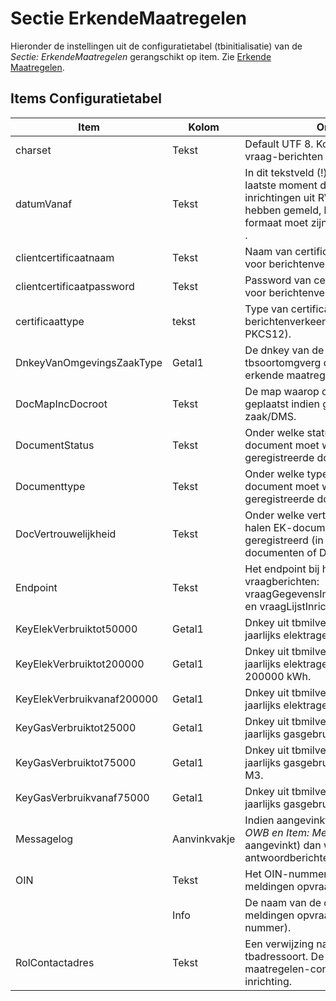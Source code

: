 # Sectie ErkendeMaatregelen

Hieronder de instellingen uit de configuratietabel (tbinitialisatie) van de _Sectie: ErkendeMaatregelen_ gerangschikt op item. Zie [Erkende Maatregelen](/docs/probleemoplossing/programmablokken/erkende_maatregelen.md).

## Items Configuratietabel

| Item                       | Kolom        | Omschrijving                                                                                                                                                                                                  |
| -------------------------- | ------------ | ------------------------------------------------------------------------------------------------------------------------------------------------------------------------------------------------------------- |
| charset                    | Tekst        | Default UTF 8. Komt bovenaan de xml-vraag-berichten te staan.                                                                                                                                                 |
| datumVanaf                 | Tekst        | In dit tekstveld (!) komt datum/tijd van het laatste moment dat OpenWave de lijst met inrichtingen uit RVO die nieuwe matregelen hebben gemeld, heeft opgehaald. Het formaat moet zijn: yyyy-MM-ddTHH:mm:ss . |
| clientcertificaatnaam      | Tekst        | Naam van certificaat dat gebruikt wordt voor berichtenverkeer met RVO.                                                                                                                                        |
| clientcertificaatpassword  | Tekst        | Password van certificaat dat gebruikt wordt voor berichtenverkeer met RVO.                                                                                                                                    |
| certificaattype            | tekst        | Type van certificaat dat gebruikt wordt voor berichtenverkeer met RVO (default PKCS12).                                                                                                                       |
| DnkeyVanOmgevingsZaakType  | Getal1       | De dnkey van de soort omgevingszaak uit tbsoortomgverg die geldt voor de melding erkende maatregelen.                                                                                                         |
| DocMapIncDocroot           | Tekst        | De map waarop de PDF moet worden geplaatst indien geen spraken van StUF zaak/DMS.                                                                                                                             |
| DocumentStatus             | Tekst        | Onder welke status het op te halen EK-document moet worden geregistreerd (in geregistreerde documenten of DMS).                                                                                               |
| Documenttype               | Tekst        | Onder welke type het op te halen EK-document moet worden geregistreerd (in geregistreerde documenten of DMS).                                                                                                 |
| DocVertrouwelijkheid       | Tekst        | Onder welke vertrouwelijkheid het op te halen EK-document moet worden geregistreerd (in geregistreerde documenten of DMS).                                                                                    |
| Endpoint                   | Tekst        | Het endpoint bij het RVO voor de vraagberichten: vraagGegevensIndividueleInrichtingRequest en vraagLijstInrichtingIDsRequest.                                                                                 |
| KeyElekVerbruiktot50000    | Getal1       | Dnkey uit tbmilverbruikcat die staat voor jaarlijks elektragebruik tot 50000 kWh.                                                                                                                             |
| KeyElekVerbruiktot200000   | Getal1       | Dnkey uit tbmilverbruikcat die staat voor jaarlijks elektragebruik van 50000 kWh tot 200000 kWh.                                                                                                              |
| KeyElekVerbruikvanaf200000 | Getal1       | Dnkey uit tbmilverbruikcat die staat voor jaarlijks elektragebruik vanaf 200000 kWh.                                                                                                                          |
| KeyGasVerbruiktot25000     | Getal1       | Dnkey uit tbmilverbruikcat die staat voor jaarlijks gasgebruik tot 25000 M3.                                                                                                                                  |
| KeyGasVerbruiktot75000     | Getal1       | Dnkey uit tbmilverbruikcat die staat voor jaarlijks gasgebruik vanaf 25000 tot 75000 M3.                                                                                                                      |
| KeyGasVerbruikvanaf75000   | Getal1       | Dnkey uit tbmilverbruikcat die staat voor jaarlijks gasgebruik vanaf 75000 M3.                                                                                                                                |
| Messagelog                 | Aanvinkvakje | Indien aangevinkt (en de instelling _Sectie: OWB en Item: MessageLog_ staat ook aangevinkt) dan worden de vraag- en antwoordberichten gelogd in tbmessagelog.                                                 |
| OIN                        | Tekst        | Het OIN-nummer van de organisatie die de meldingen opvraagt.                                                                                                                                                  |
|                            | Info         | De naam van de organisatie die de meldingen opvraagt (die hoort bij het OIN-nummer).                                                                                                                          |
| RolContactadres            | Tekst        | Een verwijzing naar de kolom dvcode van tbadressoort. De rol die hoort bij de erkende maatregelen-contactadressen bij de inrichting.                                                                          |
